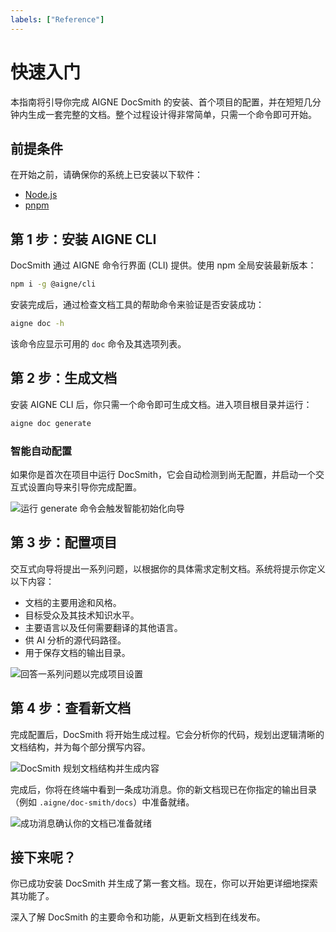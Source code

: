 ```yaml
---
labels: ["Reference"]
---
```


# 快速入门

本指南将引导你完成 AIGNE DocSmith 的安装、首个项目的配置，并在短短几分钟内生成一套完整的文档。整个过程设计得非常简单，只需一个命令即可开始。

## 前提条件

在开始之前，请确保你的系统上已安装以下软件：

- [Node.js](https://nodejs.org/)
- [pnpm](https://pnpm.io/)

## 第 1 步：安装 AIGNE CLI

DocSmith 通过 AIGNE 命令行界面 (CLI) 提供。使用 npm 全局安装最新版本：

```bash
npm i -g @aigne/cli
```

安装完成后，通过检查文档工具的帮助命令来验证是否安装成功：

```bash
aigne doc -h
```

该命令应显示可用的 `doc` 命令及其选项列表。

## 第 2 步：生成文档

安装 AIGNE CLI 后，你只需一个命令即可生成文档。进入项目根目录并运行：

```bash
aigne doc generate
```

### 智能自动配置

如果你是首次在项目中运行 DocSmith，它会自动检测到尚无配置，并启动一个交互式设置向导来引导你完成配置。

![运行 generate 命令会触发智能初始化向导](https://docsmith.aigne.io/image-bin/uploads/0c45a32667c5250e54194a61d9495965.png)

## 第 3 步：配置项目

交互式向导将提出一系列问题，以根据你的具体需求定制文档。系统将提示你定义以下内容：

- 文档的主要用途和风格。
- 目标受众及其技术知识水平。
- 主要语言以及任何需要翻译的其他语言。
- 供 AI 分析的源代码路径。
- 用于保存文档的输出目录。

![回答一系列问题以完成项目设置](https://docsmith.aigne.io/image-bin/uploads/fbedbfa256036ad6375a6c18047a75ad.png)

## 第 4 步：查看新文档

完成配置后，DocSmith 将开始生成过程。它会分析你的代码，规划出逻辑清晰的文档结构，并为每个部分撰写内容。

![DocSmith 规划文档结构并生成内容](https://docsmith.aigne.io/image-bin/uploads/d0766c19380a02eb8a6f8ce86a838849.png)

完成后，你将在终端中看到一条成功消息。你的新文档现已在你指定的输出目录（例如 `.aigne/doc-smith/docs`）中准备就绪。

![成功消息确认你的文档已准备就绪](https://docsmith.aigne.io/image-bin/uploads/0967443611408ad9d0042793d590b8fd.png)

## 接下来呢？

你已成功安装 DocSmith 并生成了第一套文档。现在，你可以开始更详细地探索其功能了。

<x-card data-title="探索核心功能" data-icon="lucide:compass" data-href="/features" data-cta="了解更多">
  深入了解 DocSmith 的主要命令和功能，从更新文档到在线发布。
</x-card>